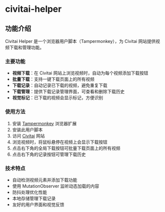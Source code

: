 # civitai-helper

## 功能介绍

Civitai Helper 是一个浏览器用户脚本（Tampermonkey），为 Civitai 网站提供视频下载和管理功能。

### 主要功能

- **视频下载**：在 Civitai 网站上浏览视频时，自动为每个视频添加下载按钮
- **批量下载**：支持一键下载页面上的所有视频
- **下载记录**：自动记录已下载的视频，避免重复下载
- **下载管理**：提供下载记录管理界面，可查看和删除下载历史
- **视觉标记**：已下载的视频会显示标记，方便识别

### 使用方法

1. 安装 [Tampermonkey](https://www.tampermonkey.net/) 浏览器扩展
2. 安装此用户脚本
3. 访问 [Civitai](https://civitai.com/) 网站
4. 浏览视频时，将鼠标悬停在视频上会显示下载按钮
5. 点击右下角的全局下载按钮可批量下载页面上的所有视频
6. 点击右下角的记录按钮可管理下载历史

### 技术特点

- 自动检测视频元素并添加下载功能
- 使用 MutationObserver 监听动态加载的内容
- 防抖处理优化性能
- 本地存储管理下载记录
- 友好的用户界面和视觉反馈
